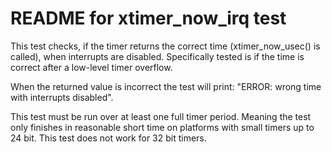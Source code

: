 # README for xtimer_now_irq test

This test checks, if the timer returns the correct time (xtimer_now_usec() is called), when interrupts are disabled. Specifically tested is if the time is correct after a low-level timer overflow.

When the returned value is incorrect the test will print: "ERROR: wrong time with interrupts disabled".

This test must be run over at least one full timer period. Meaning the test only finishes in reasonable short time on platforms with small timers up to 24 bit.
This test does not work for 32 bit timers.
